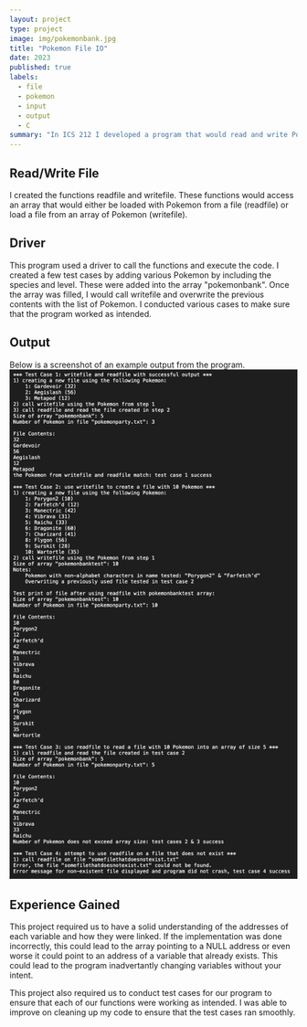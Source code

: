 ```yaml
---
layout: project
type: project
image: img/pokemonbank.jpg
title: "Pokemon File IO"
date: 2023
published: true
labels:
  - file
  - pokemon
  - input
  - output
  - C
summary: "In ICS 212 I developed a program that would read and write Pokemon loaded into a bank onto a file."
---
```


## Read/Write File
I created the functions readfile and writefile. These functions would access an array that would either be loaded with Pokemon from a file (readfile) or load a file from an array of Pokemon (writefile).

## Driver
This program used a driver to call the functions and execute the code. I created a few test cases by adding various Pokemon by including the species and level. These were added into the array "pokemonbank". Once the array was filled, I would call writefile and overwrite the previous contents with the list of Pokemon. I conducted various cases to make sure that the program worked as intended.

## Output
Below is a screenshot of an example output from the program.
<img class="img-fluid" src="../img/pokemonfileio.png">

## Experience Gained
This project required us to have a solid understanding of the addresses of each variable and how they were linked. If the implementation was done incorrectly, this could lead to the array pointing to a NULL address or even worse it could point to an address of a variable that already exists. This could lead to the program inadvertantly changing variables without your intent.

This project also required us to conduct test cases for our program to ensure that each of our functions were working as intended. I was able to improve on cleaning up my code to ensure that the test cases ran smoothly.
